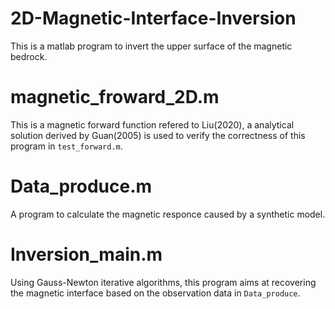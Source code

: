 # 2D-Magnetic-Interface-Inversion
This is a matlab program to invert the upper surface of the magnetic bedrock. 
# magnetic_froward_2D.m
This is a magnetic forward function refered to Liu(2020), a analytical solution derived by Guan(2005) is used to verify the correctness of this program in `test_forward.m`.
# Data_produce.m
A program to calculate the magnetic responce caused by a synthetic model.
# Inversion_main.m
Using Gauss-Newton iterative algorithms, this program aims at recovering the magnetic interface based on the observation data in `Data_produce`.
